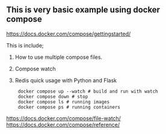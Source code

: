 ## This is very basic example using docker compose
https://docs.docker.com/compose/gettingstarted/

This is include;
1. How to use multiple compose files.
2. Compose watch
3. Redis quick usage with Python and Flask

        docker compose up --watch # build and run with watch
        docker compose down # stop
        docker compose ls # running images
        docker compose ps # running containers

https://docs.docker.com/compose/file-watch/
https://docs.docker.com/compose/reference/
